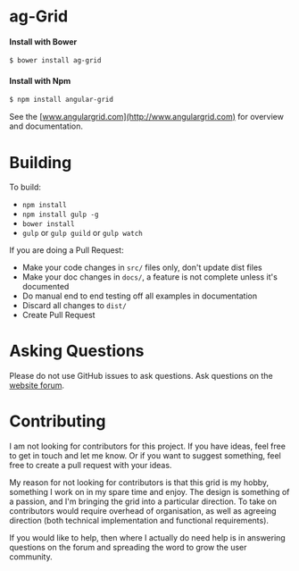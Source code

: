 
ag-Grid
==============

#### Install with Bower
```sh
$ bower install ag-grid
```

#### Install with Npm
```sh
$ npm install angular-grid
```

See the [www.angulargrid.com](http://www.angulargrid.com) for overview and documentation.


Building
==============

To build:
- `npm install`
- `npm install gulp -g`
- `bower install`
- `gulp` or `gulp guild` or `gulp watch`

If you are doing a Pull Request:
- Make your code changes in `src/` files only, don't update dist files
- Make your doc changes in `docs/`, a feature is not complete unless it's documented
- Do manual end to end testing off all examples in documentation
- Discard all changes to `dist/`
- Create Pull Request

Asking Questions
==============

Please do not use GitHub issues to ask questions. Ask questions on the
[website forum](http://www.angulargrid.com/forum).


Contributing
==============

I am not looking for contributors for this project. If you have ideas, feel free to
get in touch and let me know. Or if you want to suggest something, feel free to
create a pull request with your ideas.

My reason for not looking for contributors is that this grid is my hobby,
something I work on in my spare time and enjoy. The design is something of a passion,
and I'm bringing the grid into a particular direction. To take on contributors
would require overhead of organisation, as well as agreeing direction (both
technical implementation and functional requirements).

If you would like to help, then where I actually do need help is in answering questions
on the forum and spreading the word to grow the user community.
